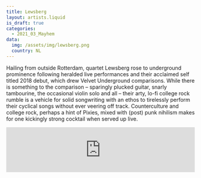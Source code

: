 ```yaml
---
title: Lewsberg
layout: artists.liquid
is_draft: true
categories:
  - 2021_03_Mayhem
data:
  img: /assets/img/lewsberg.png
  country: NL
---
```


Hailing from outside Rotterdam, quartet Lewsberg rose to underground prominence following heralded live performances and their acclaimed self titled 2018 debut, which drew Velvet Underground comparisons. While there is something to the comparison – sparingly plucked guitar, snarly tambourine, the occasional violin solo and all – their arty, lo-fi college rock rumble is a vehicle for solid songwriting with an ethos to tirelessly perform their cyclical songs without ever veering off track. Counterculture and college rock, perhaps a hint of Pixies, mixed with (post) punk nihilism makes for one kickingly strong cocktail when served up live.

<iframe style="border: 0; width: 100%; height: 120px;" src="https://bandcamp.com/EmbeddedPlayer/album=1395505504/size=large/bgcol=ffffff/linkcol=0687f5/tracklist=false/artwork=small/transparent=true/" seamless><a href="https://lewsberg.bandcamp.com/album/in-your-hands">In Your Hands by Lewsberg</a></iframe>
